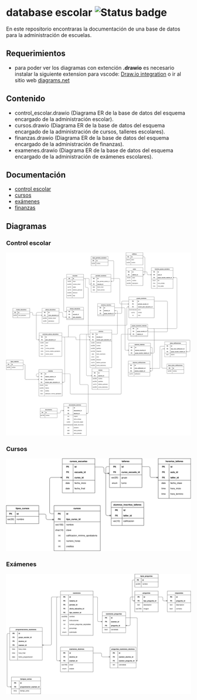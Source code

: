 # database escolar ![Status badge](https://img.shields.io/badge/status-in%20progress-yellow)

En este repositorio encontraras la documentación de una base de datos para la administración de escuelas.

## Requerimientos

- para poder ver los diagramas con extención **.drawio** es necesario instalar la siguiente extension para vscode: [Draw.io integration](https://marketplace.visualstudio.com/items?itemName=hediet.vscode-drawio) o ir al sitio web [diagrams.net](https://www.diagrams.net/)

## Contenido

- control_escolar.drawio (Diagrama ER de la base de datos del esquema encargado de la administración escolar).
- cursos.drawio (Diagrama ER de la base de datos del esquema encargado de la administración de cursos, talleres escolares).
- finanzas.drawio (Diagrama ER de la base de datos del esquema encargado de la administración de finanzas).
- examenes.drawio (Diagrama ER de la base de datos del esquema encargado de la administración de exámenes escolares).

## Documentación

- [control escolar](control-escolar/README.md)
- [cursos](cursos/README.md)
- [exámenes](examenes/README.md)
- [finanzas](finanzas/finanzas.md)

## Diagramas

### Control escolar

![](/control-escolar/control_escolar.svg)

### Cursos

![](/cursos/cursos.svg)

### Exámenes

![](/examenes/examenes.svg)
